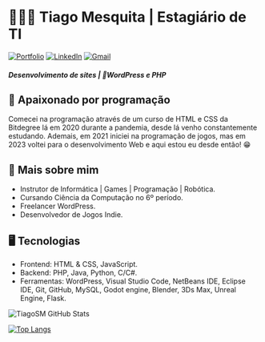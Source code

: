 # 🧑🏻‍💻 Tiago Mesquita | Estagiário de TI

[![Portfolio](https://img.shields.io/badge/Portfolio-%23000000.svg?style=for-the-badge&logo=firefox&logoColor=#FF7139)](https://devtiagomesquita.wuaze.com/)
[![LinkedIn](https://img.shields.io/badge/LinkedIn-0077B5?style=for-the-badge&logo=linkedin&logoColor=white)](https://www.linkedin.com/in/tiago-santos-mesquita/)
[![Gmail](https://img.shields.io/badge/Gmail-D14836?style=for-the-badge&logo=gmail&logoColor=white)](mailto:tiagomesquitaweb@gmail.com)

##### **Desenvolvimento de sites | 🐘WordPress e PHP**


## 🚀 Apaixonado por programação
Comecei na programação através de um curso de HTML e CSS da Bitdegree lá em 2020 durante a pandemia, desde lá venho constantemente estudando. Ademais, em 2021 iniciei na programação de jogos, mas em 2023 voltei para o desenvolvimento Web e aqui estou eu desde então! 😁


## 📖 Mais sobre mim
- Instrutor de Informática | Games | Programação | Robótica.
- Cursando Ciência da Computação no 6º período.
- Freelancer WordPress.
- Desenvolvedor de Jogos Indie.


## 🖥️ Tecnologias

- Frontend: HTML & CSS, JavaScript.
- Backend: PHP, Java, Python, C/C#.
- Ferramentas: WordPress, Visual Studio Code, NetBeans IDE, Eclipse IDE, Git, GitHub, MySQL, Godot engine, Blender, 3Ds Max, Unreal Engine, Flask.




![TiagoSM GitHub Stats](https://github-readme-stats.vercel.app/api?username=TiagoSM&show_icons=true&theme=tokyonight&include_all_commits=true&count_private=true)

[![Top Langs](https://github-readme-stats.vercel.app/api/top-langs/?username=TiagoSM)](https://github.com/anuraghazra/github-readme-stats)
